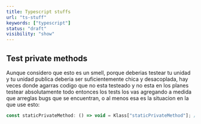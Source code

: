 ```yaml
---
title: Typescript stuffs
url: "ts-stuff"
keywords: ["typescript"]
status: "draft"
visibility: "show"
---
```

## Test private methods

Aunque considero que esto es un smell, porque deberias testear tu unidad y tu unidad publica deberia ser suficientemente chica y desacoplada, hay veces donde agarras codigo que no esta testeado y no esta en los planes testear absolutamente todo entonces los tests los vas agregando a medida que arreglas bugs que se encuentran, o al menos esa es la situacion en la que use esto:

```javascript
const staticPrivateMethod: () => void = Klass["staticPrivateMethod"]; // dar visibilidad a un metodo statico privado (usar property access con [])
```
